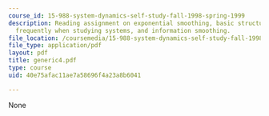 ```yaml
---
course_id: 15-988-system-dynamics-self-study-fall-1998-spring-1999
description: Reading assignment on exponential smoothing, basic structures that appear
  frequently when studying systems, and information smoothing.
file_location: /coursemedia/15-988-system-dynamics-self-study-fall-1998-spring-1999/40e75afac11ae7a58696f4a23a8b6041_generic4.pdf
file_type: application/pdf
layout: pdf
title: generic4.pdf
type: course
uid: 40e75afac11ae7a58696f4a23a8b6041

---
```

None